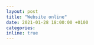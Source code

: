 ```yaml
---
layout: post
title: "Website online"
date: 2021-01-28 18:00:00 +0100
categories:
inline: true
---
```

